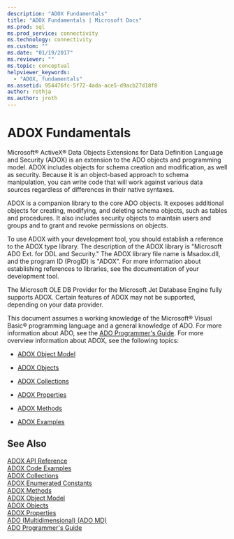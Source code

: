 ```yaml
---
description: "ADOX Fundamentals"
title: "ADOX Fundamentals | Microsoft Docs"
ms.prod: sql
ms.prod_service: connectivity
ms.technology: connectivity
ms.custom: ""
ms.date: "01/19/2017"
ms.reviewer: ""
ms.topic: conceptual
helpviewer_keywords: 
  - "ADOX, fundamentals"
ms.assetid: 954476fc-5f72-4ada-ace5-d9acb27d18f8
author: rothja
ms.author: jroth
---
```

# ADOX Fundamentals
Microsoft® ActiveX® Data Objects Extensions for Data Definition Language and Security (ADOX) is an extension to the ADO objects and programming model. ADOX includes objects for schema creation and modification, as well as security. Because it is an object-based approach to schema manipulation, you can write code that will work against various data sources regardless of differences in their native syntaxes.  
  
 ADOX is a companion library to the core ADO objects. It exposes additional objects for creating, modifying, and deleting schema objects, such as tables and procedures. It also includes security objects to maintain users and groups and to grant and revoke permissions on objects.  
  
 To use ADOX with your development tool, you should establish a reference to the ADOX type library. The description of the ADOX library is "Microsoft ADO Ext. for DDL and Security." The ADOX library file name is Msadox.dll, and the program ID (ProgID) is "ADOX". For more information about establishing references to libraries, see the documentation of your development tool.  
  
 The Microsoft OLE DB Provider for the Microsoft Jet Database Engine fully supports ADOX. Certain features of ADOX may not be supported, depending on your data provider.  
  
 This document assumes a working knowledge of the Microsoft® Visual Basic® programming language and a general knowledge of ADO. For more information about ADO, see the [ADO Programmer's Guide](../ado-programmer-s-guide.md). For more overview information about ADOX, see the following topics:  
  
-   [ADOX Object Model](../../reference/adox-api/adox-object-model.md)  
  
-   [ADOX Objects](../../reference/adox-api/adox-objects.md)  
  
-   [ADOX Collections](../../reference/adox-api/adox-collections.md)  
  
-   [ADOX Properties](../../reference/adox-api/adox-properties.md)  
  
-   [ADOX Methods](../../reference/adox-api/adox-methods.md)  
  
-   [ADOX Examples](../../reference/adox-api/adox-code-examples.md)  
  
## See Also  
 [ADOX API Reference](../../reference/adox-api/adox-object-model.md?view=sql-server-ver15)   
 [ADOX Code Examples](../../reference/adox-api/adox-code-examples.md)   
 [ADOX Collections](../../reference/adox-api/adox-collections.md)   
 [ADOX Enumerated Constants](../../reference/adox-api/adox-enumerated-constants.md)   
 [ADOX Methods](../../reference/adox-api/adox-methods.md)   
 [ADOX Object Model](../../reference/adox-api/adox-object-model.md)   
 [ADOX Objects](../../reference/adox-api/adox-objects.md)   
 [ADOX Properties](../../reference/adox-api/adox-properties.md)   
 [ADO (Multidimensional) (ADO MD)](../multidimensional/ado-multidimensional-ado-md.md)   
 [ADO Programmer's Guide](../ado-programmer-s-guide.md)